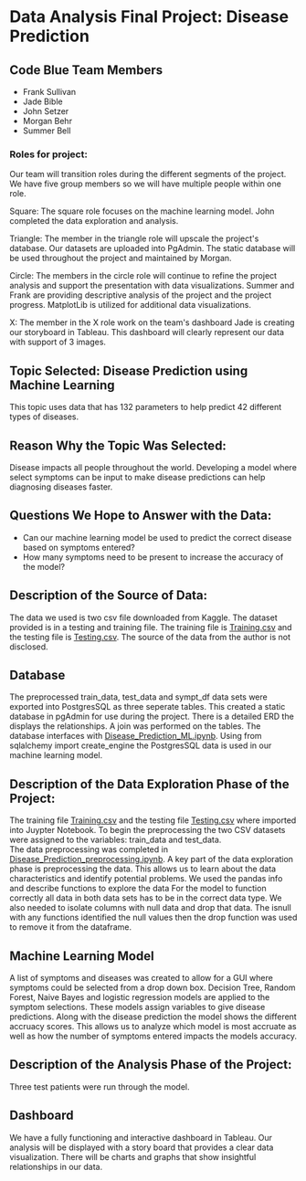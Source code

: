 # Data Analysis Final Project: Disease Prediction

## Code Blue Team Members
* Frank Sullivan
* Jade Bible
* John Setzer
* Morgan Behr 
* Summer Bell


### Roles for project:
Our team will transition roles during the different segments of the project. We have five group members so we will have multiple people within one role.

Square: The square role focuses on the machine learning model. 
John completed the data exploration and analysis. 

Triangle: The member in the triangle role will upscale the project's database. 
Our datasets are uploaded into PgAdmin.
The static database will be used throughout the project and maintained by Morgan. 

Circle: The members in the circle role will continue to refine the project analysis and support the presentation with data visualizations.
Summer and Frank are providing descriptive analysis of the project and the project progress.
MatplotLib is utilized for additional data visualizations.

X: The member in the X role work on the team's dashboard
Jade is creating our storyboard in Tableau.
This dashboard will clearly represent our data with support of 3 images.

## Topic Selected: Disease Prediction using Machine Learning 
This topic uses data that has 132 parameters to help predict 42 different types of diseases. 

## Reason Why the Topic Was Selected: 
Disease impacts all people throughout the world.
Developing a model where select symptoms can be input to make disease predictions can help diagnosing diseases faster.

## Questions We Hope to Answer with the Data:
 * Can our machine learning model be used to predict the correct disease based on symptoms entered?
 * How many symptoms need to be present to increase the accuracy of the model?


## Description of the Source of Data: 
The data we used is two csv file downloaded from Kaggle. 
The dataset provided is in a testing and training file.
The training file is [Training.csv](Resources/Training.csv) and the testing file is [Testing.csv](Resources/Testing.csv).
The source of the data from the author is not disclosed.

## Database
The preprocessed train_data, test_data and sympt_df data sets were exported into PostgresSQL as three seperate tables.
This created a static database in pgAdmin for use during the project.
There is a detailed ERD the displays the relationships.
A join was performed on the tables.
The database interfaces with [Disease_Prediction_ML.ipynb](Disease_Prediction_ML.ipynb).
Using from sqlalchemy import create_engine the PostgresSQL data is used in our machine learning model.


## Description of the Data Exploration Phase of the Project:
The training file [Training.csv](Resources/Training.csv) and the testing file [Testing.csv](Resources/Testing.csv) where imported into Juypter Notebook.
To begin the preprocessing the two CSV datasets were assigned to the variables: train_data and test_data.  
The data preprocessing was completed in [Disease_Prediction_preprocessing.ipynb](Disease_Prediction_preprocessing.ipynb).
A key part of the data exploration phase is preprocessing the data.
This allows us to learn about the data characteristics and identify potential problems.
We used the pandas info and describe functions to explore the data
For the model to function correctly all data in both data sets has to be in the correct data type.
We also needed to isolate columns with null data and drop that data.
The isnull with any functions identified the null values then the drop function was used to remove it from the dataframe.

## Machine Learning Model
A list of symptoms and diseases was created to allow for a GUI where symptoms could be selected from a drop down box.
Decision Tree, Random Forest, Naive Bayes and logistic regression models are applied to the symptom selections.
These models assign variables to give disease predictions.
Along with the disease prediction the model shows the different accruacy scores.
This allows us to analyze which model is most accruate as well as how the number of symptoms entered impacts the models accuracy.

## Description of the Analysis Phase of the Project:
Three test patients were run through the model.



## Dashboard
We have a fully functioning and interactive dashboard in Tableau.
Our analysis will be displayed with a story board that provides a clear data visualization.
There will be charts and graphs that show insightful relationships in our data.




 





